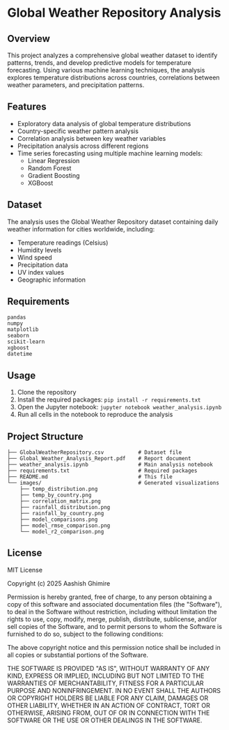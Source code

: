 # Global Weather Repository Analysis

## Overview
This project analyzes a comprehensive global weather dataset to identify patterns, trends, and develop predictive models for temperature forecasting. Using various machine learning techniques, the analysis explores temperature distributions across countries, correlations between weather parameters, and precipitation patterns.

## Features
- Exploratory data analysis of global temperature distributions
- Country-specific weather pattern analysis
- Correlation analysis between key weather variables
- Precipitation analysis across different regions
- Time series forecasting using multiple machine learning models:
  - Linear Regression
  - Random Forest
  - Gradient Boosting
  - XGBoost

## Dataset
The analysis uses the Global Weather Repository dataset containing daily weather information for cities worldwide, including:
- Temperature readings (Celsius)
- Humidity levels
- Wind speed
- Precipitation data
- UV index values
- Geographic information

## Requirements
```
pandas
numpy
matplotlib
seaborn
scikit-learn
xgboost
datetime
```

## Usage
1. Clone the repository
2. Install the required packages: `pip install -r requirements.txt`
3. Open the Jupyter notebook: `jupyter notebook weather_analysis.ipynb`
4. Run all cells in the notebook to reproduce the analysis

## Project Structure
```
├── GlobalWeatherRepository.csv           # Dataset file
├── Global_Weather_Analysis_Report.pdf    # Report document
├── weather_analysis.ipynb                # Main analysis notebook
├── requirements.txt                      # Required packages
├── README.md                             # This file
└── images/                               # Generated visualizations
    ├── temp_distribution.png
    ├── temp_by_country.png
    ├── correlation_matrix.png
    ├── rainfall_distribution.png
    ├── rainfall_by_country.png
    ├── model_comparisons.png
    ├── model_rmse_comparison.png
    └── model_r2_comparison.png
```

## License

MIT License

Copyright (c) 2025 Aashish Ghimire

Permission is hereby granted, free of charge, to any person obtaining a copy
of this software and associated documentation files (the "Software"), to deal
in the Software without restriction, including without limitation the rights
to use, copy, modify, merge, publish, distribute, sublicense, and/or sell
copies of the Software, and to permit persons to whom the Software is
furnished to do so, subject to the following conditions:

The above copyright notice and this permission notice shall be included in all
copies or substantial portions of the Software.

THE SOFTWARE IS PROVIDED "AS IS", WITHOUT WARRANTY OF ANY KIND, EXPRESS OR
IMPLIED, INCLUDING BUT NOT LIMITED TO THE WARRANTIES OF MERCHANTABILITY,
FITNESS FOR A PARTICULAR PURPOSE AND NONINFRINGEMENT. IN NO EVENT SHALL THE
AUTHORS OR COPYRIGHT HOLDERS BE LIABLE FOR ANY CLAIM, DAMAGES OR OTHER
LIABILITY, WHETHER IN AN ACTION OF CONTRACT, TORT OR OTHERWISE, ARISING FROM,
OUT OF OR IN CONNECTION WITH THE SOFTWARE OR THE USE OR OTHER DEALINGS IN THE
SOFTWARE.

